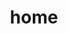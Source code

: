 ---
layout: about
title: home
permalink: /
subtitle: 

profile:
  align: right
  image: prof_pic.jpg
  image_circular: false # crops the image to make it circular
  address: > 
    <div class="caption">AI-generated photo of author, generated from list of accomplishments</div>

news: true  # includes a list of news items
selected_papers: false # includes a list of papers marked as "selected={true}"
social: true  # includes social icons at the bottom of the page
---